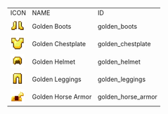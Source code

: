 <table>
	<tablebody>
		<tr>
			<td>ICON</td>
			<td>NAME</td>
			<td>ID</td>
		</tr>
		<tr>
			<td><img src="../../mc_icon/combat/golden_boots.png"></td>
			<td>Golden Boots</td>
			<td>golden_boots</td>
		</tr>
		<tr>
			<td><img src="../../mc_icon/combat/golden_chestplate.png"></td>
			<td>Golden Chestplate</td>
			<td>golden_chestplate</td>
		</tr>
		<tr>
			<td><img src="../../mc_icon/combat/golden_helmet.png"></td>
			<td>Golden Helmet</td>
			<td>golden_helmet</td>
		</tr>
		<tr>
			<td><img src="../../mc_icon/combat/golden_leggings.png"></td>
			<td>Golden Leggings</td>
			<td>golden_leggings</td>
		</tr>
		<tr>
			<td><img src="../../mc_icon/misc/horse_armor/golden_horse_armor.png"></td>
			<td>Golden Horse Armor</td>
			<td>golden_horse_armor</td>
		</tr>
	</tablebody>
</table>